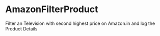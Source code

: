 # AmazonFilterProduct
Filter an Television with second highest price on Amazon.in and log the Product Details
